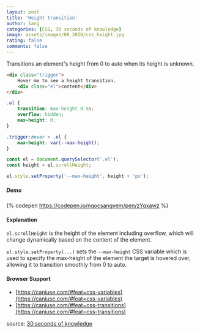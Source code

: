 ```yaml
---
layout: post
title: 'Height transition'
author: Sang
categories: [CSS, 30 seconds of knowledge]
image: assets/images/08_2020/css_height.jpg
rating: false
comments: false
---
```


Transitions an element's height from 0 to auto when its height is unknown.

```html
<div class="trigger">
	Hover me to see a height transition.
	<div class="el">content</div>
</div>
```

```css
.el {
	transition: max-height 0.5s;
	overflow: hidden;
	max-height: 0;
}

.trigger:hover > .el {
	max-height: var(--max-height);
}
```

```javascript
const el = document.querySelector('.el');
const height = el.scrollHeight;

el.style.setProperty('--max-height', height + 'px');
```

##### Demo

{% codepen https://codepen.io/ngocsangyem/pen/zYqxawz %}

#### Explanation

`el.scrollHeight` is the height of the element including overflow, which will change dynamically based on the content of the element.

`el.style.setProperty(...)` sets the `--max-height` CSS variable which is used to specify the max-height of the element the target is hovered over, allowing it to transition smoothly from 0 to auto.

#### Browser Support

-   [https://caniuse.com/#feat=css-variables](https://caniuse.com/#feat=css-variables)
-   [https://caniuse.com/#feat=css-transitions](https://caniuse.com/#feat=css-transitions)

source: [30 seconds of knowledge](https://30secondsofknowledge.com/)
